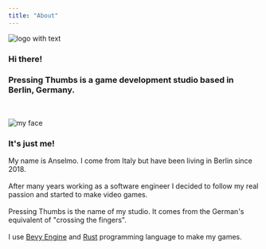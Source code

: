 ```yaml
---
title: "About"
---
```


![logo with text](./logo_with_text.png)

### Hi there!

### Pressing Thumbs is a game development studio based in Berlin, Germany.
<br />

![my face](./photo.png)

### It's just me!

My name is Anselmo. I come from Italy but have been living in Berlin since 2018.
<br />
<br />
After many years working as a software engineer I decided to follow my real passion
and started to make video games.
<br />
<br />
Pressing Thumbs is the name of my studio. It comes from the German's equivalent
of "crossing the fingers".
<br />
<br />
I use [Bevy Engine](https://bevyengine.org) and [Rust](https://rust-lang.org) programming language to make my games.
